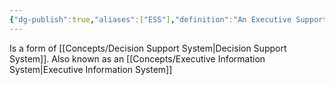 ```yaml
---
{"dg-publish":true,"aliases":["ESS"],"definition":"An Executive Support System (ESS) is software that allows users to transform enterprise data into quickly accessible and executive-level reports, such as those used by billing, accounting and staffing departments. An ESS enhances decision making for executives.","url":"https://en.wikipedia.org/wiki/Executive_information_system#:~:text=An%20executive%20information%20system%20(EIS,information%20relevant%20to%20organizational%20goals.","tags":["concept/general"],"creation_date":"2024-05-02 08:30","permalink":"/concepts/executive-support-system/","dgPassFrontmatter":true}
---
```


Is a form of [[Concepts/Decision Support System\|Decision Support System]].
Also known as an [[Concepts/Executive Information System\|Executive Information System]]
